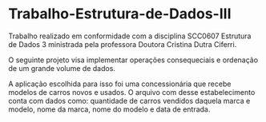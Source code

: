 # Trabalho-Estrutura-de-Dados-III

Trabalho realizado em conformidade com a disciplina SCC0607 Estrutura de Dados 3 ministrada pela professora Doutora Cristina Dutra Ciferri.

O seguinte projeto visa implementar operações consequeciais e ordenação de um grande volume de dados.

A aplicação escolhida para isso foi uma concessionária que recebe modelos de carros novos e usados. O arquivo com desse estabelecimento conta com dados como: quantidade de carros vendidos daquela marca e modelo, nome da marca, nome do modelo e data de entrada.
